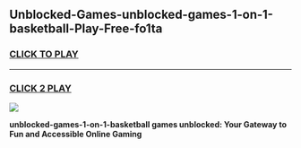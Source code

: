 
## Unblocked-Games-unblocked-games-1-on-1-basketball-Play-Free-fo1ta
<h3>
<a href="https://premium76.site?title=unblocked-games-1-on-1-basketball&ref=20A">CLICK TO PLAY</a></h3>
<hr>

<h3>
<a href="https://premium76.site?title=unblocked-games-1-on-1-basketball&ref=20A">CLICK 2 PLAY</a>
  
</h3>

<a href="https://premium76.site?title=unblocked-games-1-on-1-basketball&ref=20A"><img src="https://clearcache.store/games.png"></a>


**unblocked-games-1-on-1-basketball games unblocked: Your Gateway to Fun and Accessible Online Gaming**
